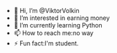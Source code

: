 - 👋 Hi, I’m @ViktorVolkin
- 👀 I’m interested in earning money
- 🐍 I’m currently learning Python
- 📫 How to reach me:no way
- ⚡ Fun fact:I'm student.
